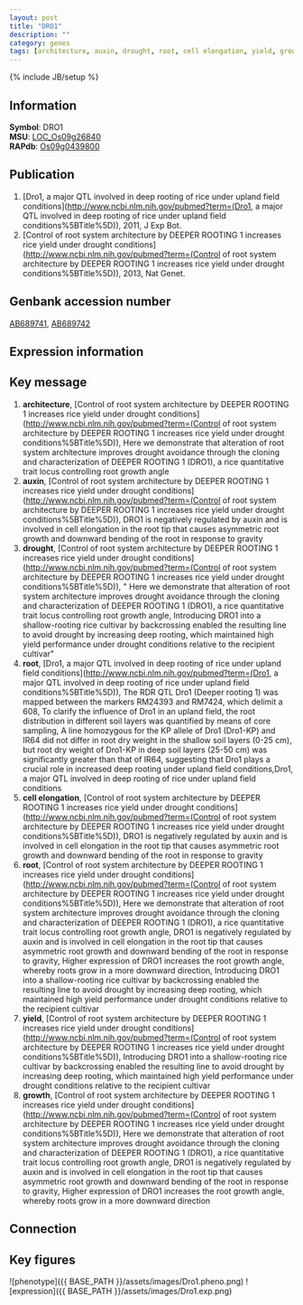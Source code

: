 ```yaml
---
layout: post
title: "DRO1"
description: ""
category: genes
tags: [architecture, auxin, drought, root, cell elongation, yield, growth, Gene]
---
```

{% include JB/setup %}

## Information
__Symbol__: DRO1  
__MSU__: [LOC_Os09g26840](http://rice.plantbiology.msu.edu/cgi-bin/ORF_infopage.cgi?orf=LOC_Os09g26840)  
__RAPdb__: [Os09g0439800](http://rapdb.dna.affrc.go.jp/viewer/gbrowse_details/irgsp1?name=Os09g0439800)  

## Publication
1. [Dro1, a major QTL involved in deep rooting of rice under upland field conditions](http://www.ncbi.nlm.nih.gov/pubmed?term=(Dro1, a major QTL involved in deep rooting of rice under upland field conditions%5BTitle%5D)), 2011, J Exp Bot.
2. [Control of root system architecture by DEEPER ROOTING 1 increases rice yield under drought conditions](http://www.ncbi.nlm.nih.gov/pubmed?term=(Control of root system architecture by DEEPER ROOTING 1 increases rice yield under drought conditions%5BTitle%5D)), 2013, Nat Genet.

## Genbank accession number
[AB689741](http://www.ncbi.nlm.nih.gov/nuccore/AB689741), [AB689742](http://www.ncbi.nlm.nih.gov/nuccore/AB689742)

## Expression information

## Key message
1. __architecture__, [Control of root system architecture by DEEPER ROOTING 1 increases rice yield under drought conditions](http://www.ncbi.nlm.nih.gov/pubmed?term=(Control of root system architecture by DEEPER ROOTING 1 increases rice yield under drought conditions%5BTitle%5D)),  Here we demonstrate that alteration of root system architecture improves drought avoidance through the cloning and characterization of DEEPER ROOTING 1 (DRO1), a rice quantitative trait locus controlling root growth angle
2. __auxin__, [Control of root system architecture by DEEPER ROOTING 1 increases rice yield under drought conditions](http://www.ncbi.nlm.nih.gov/pubmed?term=(Control of root system architecture by DEEPER ROOTING 1 increases rice yield under drought conditions%5BTitle%5D)),  DRO1 is negatively regulated by auxin and is involved in cell elongation in the root tip that causes asymmetric root growth and downward bending of the root in response to gravity
3. __drought__, [Control of root system architecture by DEEPER ROOTING 1 increases rice yield under drought conditions](http://www.ncbi.nlm.nih.gov/pubmed?term=(Control of root system architecture by DEEPER ROOTING 1 increases rice yield under drought conditions%5BTitle%5D)), " Here we demonstrate that alteration of root system architecture improves drought avoidance through the cloning and characterization of DEEPER ROOTING 1 (DRO1), a rice quantitative trait locus controlling root growth angle, Introducing DRO1 into a shallow-rooting rice cultivar by backcrossing enabled the resulting line to avoid drought by increasing deep rooting, which maintained high yield performance under drought conditions relative to the recipient cultivar"
4. __root__, [Dro1, a major QTL involved in deep rooting of rice under upland field conditions](http://www.ncbi.nlm.nih.gov/pubmed?term=(Dro1, a major QTL involved in deep rooting of rice under upland field conditions%5BTitle%5D)),  The RDR QTL Dro1 (Deeper rooting 1) was mapped between the markers RM24393 and RM7424, which delimit a 608, To clarify the influence of Dro1 in an upland field, the root distribution in different soil layers was quantified by means of core sampling, A line homozygous for the KP allele of Dro1 (Dro1-KP) and IR64 did not differ in root dry weight in the shallow soil layers (0-25 cm), but root dry weight of Dro1-KP in deep soil layers (25-50 cm) was significantly greater than that of IR64, suggesting that Dro1 plays a crucial role in increased deep rooting under upland field conditions,Dro1, a major QTL involved in deep rooting of rice under upland field conditions
5. __cell elongation__, [Control of root system architecture by DEEPER ROOTING 1 increases rice yield under drought conditions](http://www.ncbi.nlm.nih.gov/pubmed?term=(Control of root system architecture by DEEPER ROOTING 1 increases rice yield under drought conditions%5BTitle%5D)),  DRO1 is negatively regulated by auxin and is involved in cell elongation in the root tip that causes asymmetric root growth and downward bending of the root in response to gravity
6. __root__, [Control of root system architecture by DEEPER ROOTING 1 increases rice yield under drought conditions](http://www.ncbi.nlm.nih.gov/pubmed?term=(Control of root system architecture by DEEPER ROOTING 1 increases rice yield under drought conditions%5BTitle%5D)),  Here we demonstrate that alteration of root system architecture improves drought avoidance through the cloning and characterization of DEEPER ROOTING 1 (DRO1), a rice quantitative trait locus controlling root growth angle, DRO1 is negatively regulated by auxin and is involved in cell elongation in the root tip that causes asymmetric root growth and downward bending of the root in response to gravity, Higher expression of DRO1 increases the root growth angle, whereby roots grow in a more downward direction, Introducing DRO1 into a shallow-rooting rice cultivar by backcrossing enabled the resulting line to avoid drought by increasing deep rooting, which maintained high yield performance under drought conditions relative to the recipient cultivar
7. __yield__, [Control of root system architecture by DEEPER ROOTING 1 increases rice yield under drought conditions](http://www.ncbi.nlm.nih.gov/pubmed?term=(Control of root system architecture by DEEPER ROOTING 1 increases rice yield under drought conditions%5BTitle%5D)),  Introducing DRO1 into a shallow-rooting rice cultivar by backcrossing enabled the resulting line to avoid drought by increasing deep rooting, which maintained high yield performance under drought conditions relative to the recipient cultivar
8. __growth__, [Control of root system architecture by DEEPER ROOTING 1 increases rice yield under drought conditions](http://www.ncbi.nlm.nih.gov/pubmed?term=(Control of root system architecture by DEEPER ROOTING 1 increases rice yield under drought conditions%5BTitle%5D)),  Here we demonstrate that alteration of root system architecture improves drought avoidance through the cloning and characterization of DEEPER ROOTING 1 (DRO1), a rice quantitative trait locus controlling root growth angle, DRO1 is negatively regulated by auxin and is involved in cell elongation in the root tip that causes asymmetric root growth and downward bending of the root in response to gravity, Higher expression of DRO1 increases the root growth angle, whereby roots grow in a more downward direction

## Connection

## Key figures
![phenotype]({{ BASE_PATH }}/assets/images/Dro1.pheno.png)
![expression]({{ BASE_PATH }}/assets/images/Dro1.exp.png)



